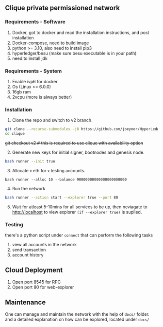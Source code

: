 
## Clique private permissioned network

### Requirements - Software
1. Docker, got to docker and read the installation instructions, and post installation
2. Docker-compose, need to build image
3. python >= 3.10, also need to install pip3
4. hyperledger/besu (make sure besu executable is in your path)
5. need to install jdk

### Requirements - System
1. Enable ivp6 for docker
2. Os (Linux >= 6.0.0)
3. 16gb ram
4. 2vcpu (more is always better)

### Installation

1. Clone the repo and switch to v2 branch.

```bash
git clone --recurse-submodules -j8 https://github.com/joeynor/HyperLedgerBesuClique clique
cd clique
```
~~git checkout v2 # this is required to use clique with availability option~~

2. Generate new keys for initial signer, bootnodes and genesis node.

```bash
bash runner --init true
```

3. Allocate  `x` eth for `x` testing accounts.
```
bash runner --alloc 10 --balance 90000000000000000000000
```
4. Run the network

```bash
bash runner --action start --explorer true --port 80
```

5. Wait for atleast 5-10mins for all services to be up, then neviagate to <http://localhost> to view explorer `(if --explorer true)` is suplied. 


### Testing
there's a python script under `connect` that can perform the following tasks

1. view all accounts in the network
2. send transaction
3. account history



## Cloud Deployment

1. Open port 8545 for RPC
2. Open port 80 for web-explorer


## Maintenance

One can manage and maintain the network with the help of `docs/` folder. and a detailed explanation on how can be explored, located under `docs/`
